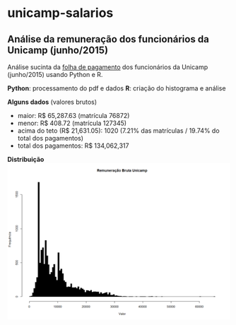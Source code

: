 # unicamp-salarios

## Análise da remuneração dos funcionários da Unicamp (junho/2015)

Análise sucinta da [folha de pagamento](http://www.dgrh.unicamp.br/remuneracao.pdf) dos funcionários da Unicamp (junho/2015) usando Python e R.

**Python**: processamento do pdf e dados
**R**: criação do histograma e análise

**Alguns dados** (valores brutos)

* maior: R$ 65,287.63 (matrícula 76872)
* menor: R$ 408.72 (matrícula 127345)
* acima do teto (R$ 21,631.05): 1020 (7.21% das matrículas / 19.74% do total dos pagamentos)
* total dos pagamentos: R$ 134,062,317

**Distribuição**
![Distribuição - remunerações](distribuicao.png)
